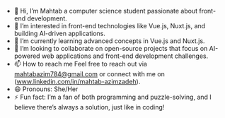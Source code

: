 - 👋 Hi, I’m Mahtab a computer science student passionate about front-end development.
- 👀 I’m interested in front-end technologies like Vue.js, Nuxt.js, and building AI-driven applications.
- 🌱 I’m currently learning advanced concepts in Vue.js and Nuxt.js.
- 💞️ I’m looking to collaborate on open-source projects that focus on AI-powered web applications and front-end development challenges.
- 📫 How to reach me Feel free to reach out via mahtabazim784@gmail.com or connect with me on (www.linkedin.com/in/mahtab-azimzadeh).
- 😄 Pronouns: She/Her
- ⚡ Fun fact: I’m a fan of both programming and puzzle-solving, and I believe there’s always a solution, just like in coding!

<!---
Mahtab-Azim/Mahtab-Azim is a ✨ special ✨ repository because its `README.md` (this file) appears on your GitHub profile.
You can click the Preview link to take a look at your changes.
--->
